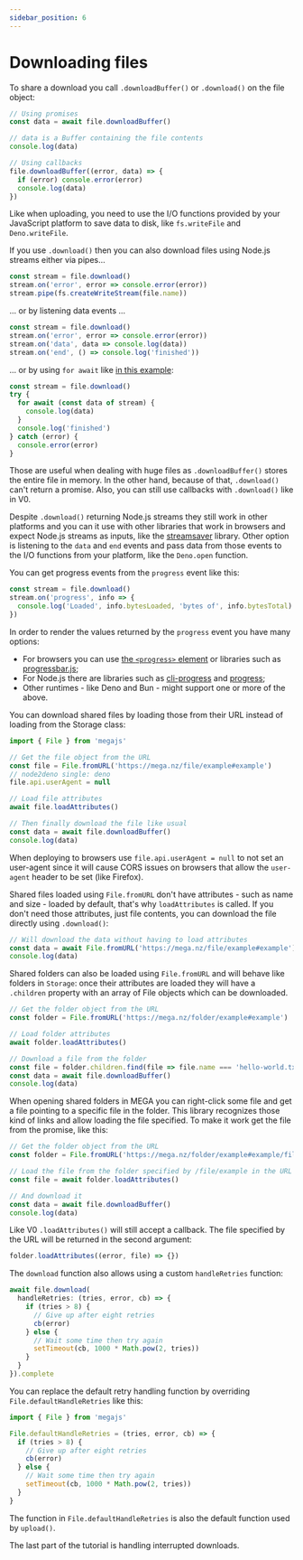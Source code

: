 ```yaml
---
sidebar_position: 6
---
```


# Downloading files

To share a download you call `.downloadBuffer()` or `.download()` on the file object:

```js
// Using promises
const data = await file.downloadBuffer()

// data is a Buffer containing the file contents
console.log(data)

// Using callbacks
file.downloadBuffer((error, data) => {
  if (error) console.error(error)
  console.log(data)
})
```

Like when uploading, you need to use the I/O functions provided by your JavaScript platform to save data to disk, like `fs.writeFile` and `Deno.writeFile`.

If you use `.download()` then you can also download files using Node.js streams either via pipes...

```js
const stream = file.download()
stream.on('error', error => console.error(error))
stream.pipe(fs.createWriteStream(file.name))
```

... or by listening data events ...

```js
const stream = file.download()
stream.on('error', error => console.error(error))
stream.on('data', data => console.log(data))
stream.on('end', () => console.log('finished'))
```

... or by using `for await` like [in this example](../examples/file-streaming):

```js
const stream = file.download()
try {
  for await (const data of stream) {
    console.log(data)
  }
  console.log('finished')
} catch (error) {
  console.error(error)
}
```

Those are useful when dealing with huge files as `.downloadBuffer()` stores the entire file in memory. In the other hand, because of that, `.download()` can't return a promise. Also, you can still use callbacks with `.download()` like in V0.

Despite `.download()` returning Node.js streams they still work in other platforms and you can it use with other libraries that work in browsers and expect Node.js streams as inputs, like the [streamsaver](https://www.npmjs.com/package/streamsaver) library. Other option is listening to the `data` and `end` events and pass data from those events to the I/O functions from your platform, like the `Deno.open` function.

You can get progress events from the `progress` event like this:

```js
const stream = file.download()
stream.on('progress', info => {
  console.log('Loaded', info.bytesLoaded, 'bytes of', info.bytesTotal)
})
```

In order to render the values returned by the `progress` event you have many options:

* For browsers you can use [the `<progress>` element](https://developer.mozilla.org/en-US/docs/Web/HTML/Element/progress) or libraries such as [progressbar.js](https://kimmobrunfeldt.github.io/progressbar.js/);
* For Node.js there are libraries such as [cli-progress](https://www.npmjs.com/package/cli-progress) and [progress](https://www.npmjs.com/package/progress);
* Other runtimes - like Deno and Bun - might support one or more of the above.

You can download shared files by loading those from their URL instead of loading from the Storage class:

```js node2deno-v1
import { File } from 'megajs'

// Get the file object from the URL
const file = File.fromURL('https://mega.nz/file/example#example')
// node2deno single: deno
file.api.userAgent = null

// Load file attributes
await file.loadAttributes()

// Then finally download the file like usual
const data = await file.downloadBuffer()
console.log(data)
```

When deploying to browsers use `file.api.userAgent = null` to not set an user-agent since it will cause CORS issues on browsers that allow the `user-agent` header to be set (like Firefox).

Shared files loaded using `File.fromURL` don't have attributes - such as name and size - loaded by default, that's why `loadAttributes` is called. If you don't need those attributes, just file contents, you can download the file directly using `.download()`:

```js
// Will download the data without having to load attributes
const data = await File.fromURL('https://mega.nz/file/example#example').downloadBuffer()
console.log(data)
```

Shared folders can also be loaded using `File.fromURL` and will behave like folders in `Storage`: once their attributes are loaded they will have a `.children` property with an array of File objects which can be downloaded.

```js
// Get the folder object from the URL
const folder = File.fromURL('https://mega.nz/folder/example#example')

// Load folder attributes
await folder.loadAttributes()

// Download a file from the folder
const file = folder.children.find(file => file.name === 'hello-world.txt')
const data = await file.downloadBuffer()
console.log(data)
```

When opening shared folders in MEGA you can right-click some file and get a file pointing to a specific file in the folder. This library recognizes those kind of links and allow loading the file specified. To make it work get the file from the promise, like this:

```js
// Get the folder object from the URL
const folder = File.fromURL('https://mega.nz/folder/example#example/file/example')

// Load the file from the folder specified by /file/example in the URL
const file = await folder.loadAttributes()

// And download it
const data = await file.downloadBuffer()
console.log(data)
```

Like V0 `.loadAttributes()` will still accept a callback. The file specified by the URL will be returned in the second argument:

```js
folder.loadAttributes((error, file) => {})
```

The `download` function also allows using a custom `handleRetries` function:

```js
await file.download(
  handleRetries: (tries, error, cb) => {
    if (tries > 8) {
      // Give up after eight retries
      cb(error)
    } else {
      // Wait some time then try again
      setTimeout(cb, 1000 * Math.pow(2, tries))
    }
  }
}).complete
```

You can replace the default retry handling function by overriding `File.defaultHandleRetries` like this:

```js node2deno-v1
import { File } from 'megajs'

File.defaultHandleRetries = (tries, error, cb) => {
  if (tries > 8) {
    // Give up after eight retries
    cb(error)
  } else {
    // Wait some time then try again
    setTimeout(cb, 1000 * Math.pow(2, tries))
  }
}
```

The function in `File.defaultHandleRetries` is also the default function used by `upload()`.

The last part of the tutorial is handling interrupted downloads.
